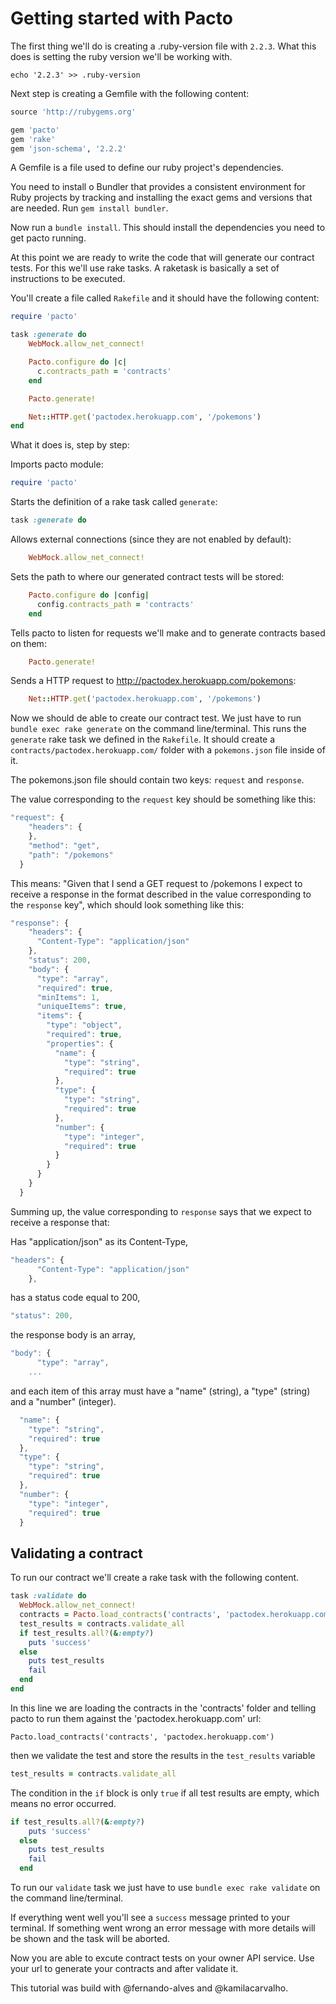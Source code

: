 # Getting started with Pacto

The first thing we'll do is creating a .ruby-version file with `2.2.3`. What this does is setting the ruby version we'll be working with. 

`echo '2.2.3' >> .ruby-version`

Next step is creating a Gemfile with the following content:

```ruby
source 'http://rubygems.org'

gem 'pacto'
gem 'rake'
gem 'json-schema', '2.2.2'

```

A Gemfile is a file used to define our ruby project's dependencies.

You need to install o Bundler that provides a consistent environment for Ruby projects by tracking and installing the exact gems and versions that are needed. Run `gem install bundler`.

Now run a `bundle install`. This should install the dependencies you need to get pacto running.

At this point we are ready to write the code that will generate our contract tests. For this we'll use rake tasks. A raketask is basically a set of instructions to be executed.

You'll create a file called `Rakefile` and it should have the following content:

```ruby
require 'pacto'

task :generate do
    WebMock.allow_net_connect!

    Pacto.configure do |c|
      c.contracts_path = 'contracts'
    end

    Pacto.generate!

    Net::HTTP.get('pactodex.herokuapp.com', '/pokemons')
end
```

What it does is, step by step:

Imports pacto module: 
```ruby
require 'pacto'
``` 

Starts the definition of a rake task called `generate`:
```ruby
task :generate do
```

Allows external connections (since they are not enabled by default):
```ruby
    WebMock.allow_net_connect!
```

Sets the path to where our generated contract tests will be stored:
```ruby
    Pacto.configure do |config|
      config.contracts_path = 'contracts'
    end
```

Tells pacto to listen for requests we'll make and to generate contracts based on them:
```ruby
    Pacto.generate!
```

Sends a HTTP request to http://pactodex.herokuapp.com/pokemons:

```ruby
    Net::HTTP.get('pactodex.herokuapp.com', '/pokemons')
```

Now we should de able to create our contract test. We just have to run `bundle exec rake generate` on the command line/terminal. This runs the `generate` rake task we defined in the `Rakefile`. It should create a `contracts/pactodex.herokuapp.com/` folder with a `pokemons.json` file inside of it.

The pokemons.json file should contain two keys: `request` and `response`.

The value corresponding to the `request` key should be something like this:
```javascript
"request": {
    "headers": {
    },
    "method": "get",
    "path": "/pokemons"
  }
```

This means: "Given that I send a GET request to /pokemons I expect to receive a response in the format described in the value corresponding to the `response` key", which should look something like this:

```javascript
"response": {
    "headers": {
      "Content-Type": "application/json"
    },
    "status": 200,
    "body": {
      "type": "array",
      "required": true,
      "minItems": 1,
      "uniqueItems": true,
      "items": {
        "type": "object",
        "required": true,
        "properties": {
          "name": {
            "type": "string",
            "required": true
          },
          "type": {
            "type": "string",
            "required": true
          },
          "number": {
            "type": "integer",
            "required": true
          }
        }
      }
    }
  }
```

Summing up, the value corresponding to `response` says that we expect to receive a response that:

Has "application/json" as its Content-Type,
```javascript
"headers": {
      "Content-Type": "application/json"
    },
```

has a status code equal to 200,
```javascript
"status": 200,
```

the response body is an array,
```javascript
"body": {
      "type": "array",
    ...
```

and each item of this array must have a "name" (string), a "type" (string) and a "number" (integer).

```javascript
  "name": {
    "type": "string",
    "required": true
  },
  "type": {
    "type": "string",
    "required": true
  },
  "number": {
    "type": "integer",
    "required": true
  }
```

## Validating a contract

To run our contract we'll create a rake task with the following content.

```ruby
task :validate do
  WebMock.allow_net_connect!
  contracts = Pacto.load_contracts('contracts', 'pactodex.herokuapp.com')
  test_results = contracts.validate_all
  if test_results.all?(&:empty?)
    puts 'success'
  else
    puts test_results
    fail
  end
end
```

In this line we are loading the contracts in the 'contracts' folder and telling pacto to run them against the 'pactodex.herokuapp.com' url:

`Pacto.load_contracts('contracts', 'pactodex.herokuapp.com')`

then we validate the test and store the results in the `test_results` variable
```ruby
test_results = contracts.validate_all
```

The condition in the `if` block is only `true` if all test results are empty, which means no error occurred.


```ruby
if test_results.all?(&:empty?)
    puts 'success'
  else
    puts test_results
    fail
  end
```

To run our `validate` task we just have to use `bundle exec rake validate` on the command line/terminal.

If everything went well you'll see a `success` message printed to your terminal. If something went wrong an error message with more details will be shown and the task will be aborted.

Now you are able to excute contract tests on your owner API service. Use your url to generate your contracts and after validate it.

This tutorial was build with @fernando-alves and @kamilacarvalho.

